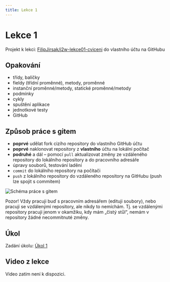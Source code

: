 ```yaml
---
title: Lekce 1
---
```

# Lekce 1

Projekt k lekci: [FilipJirsak/j2w-lekce01-cviceni](https://github.com/FilipJirsak/j2w-lekce01-cviceni) do vlastního účtu na GitHubu


## Opakování

- třídy, balíčky
- fieldy (třídní proměnné), metody, proměnné
- instanční proměnné/metody, statické proměnné/metody
- podmínky
- cykly
- spuštění aplikace
- jednotkové testy
- GitHub

## Způsob práce s gitem

- **poprvé** udělat fork cizího repository do vlastního GitHub účtu
- **poprvé** naklonovat repository z **vlastního** účtu na lokální počítač
- **podruhé** a dál – pomocí `pull` aktualizovat změny ze vzdáleného repository do lokálního repository a do pracovního adresáře
- úpravy souborů, testování ladění
- `commit` do lokálního repository na počítači
- `push` z lokálního repository do vzdáleného repository na GitHubu (push lze spojit s commitem)

![Schéma práce s gitem](img/lekce-1/git.svg)

Pozor! Vždy pracuji buď s pracovním adresářem (edituji soubory), nebo pracuji se vzdálenými repository, ale nikdy to nemíchám. Tj. se vzdálenými repository pracuji jenom v okamžiku, kdy mám „čistý stůl“, nemám v repository žádné necommitnuté změny.

## Úkol
Zadání úkolu: [Úkol 1](lekce-1-ukol-1.html)

## Video z lekce
Video zatím není k dispozici.
